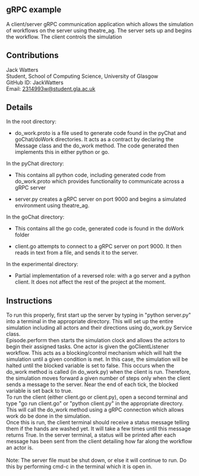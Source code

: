 ## gRPC example 

A client/server gRPC communication application which allows the simulation of workflows on the server using theatre_ag. The server sets up and begins the workflow. The client controls the simulation

## Contributions

Jack Watters <br/>
Student, School of Computing Science, University of Glasgow <br/>
GitHub ID: JackWatters <br/>
Email: [2314993w@student.gla.ac.uk](mailto:2314993w@student.gla.ac.uk)

## Details
In the root directory: <br/>

* do_work.proto is a file used to generate code found in the pyChat and goChat/doWork directories. It acts as a contract by declaring the Message class and the do_work method. The code generated then implements this in either python or go.

In the pyChat directory: <br/>

* This contains all python code, including generated code from do_work.proto which provides functionality to communicate across a gRPC server

* server.py creates a gRPC server on port 9000 and begins a simulated environment using theatre_ag.

In the goChat directory: <br/>

* This contains all the go code, generated code is found in the doWork folder

* client.go attempts to connect to a gRPC server on port 9000. It then reads in text from a file, and sends it to the server. 

In the experimental directory: <br/>

* Partial implementation of a reversed role: with a go server and a python client. It does not affect the rest of the project at the moment.

## Instructions

To run this properly, first start up the server by typing in "python server.py" into a terminal in the appropriate directory. This will set up the entire simulation including all actors and their directions using do_work.py Service class. <br/>
Episode.perform then starts the simulation clock and allows the actors to begin their assigned tasks. One actor is given the goClientListener workflow. This acts as a blocking/control mechanism which will halt the simulation until a given condition is met. In this case, the simulation will be halted until the blocked variable is set to false. This occurs when the do_work method is called (in do_work.py) when the client is run. Therefore, the simulation moves forward a given number of steps only when the client sends a message to the server. Near the end of each tick, the blocked variable is set back to true. <br/>
To run the client (either client.go or client.py), open a second terminal and type "go run client.go" or "python client.py" in the appropriate directory. This will call the do_work method using a gRPC connection which allows work do be done in the simulation. <br/>
Once this is run, the client terminal should receive a status message telling them if the hands are washed yet. It will take a few times until this message returns True. In the server terminal, a status will be printed after each message has been sent from the client detailing how far along the workflow an actor is. <br/> <br/>
Note: The server file must be shut down, or else it will continue to run. Do this by performing cmd-c in the terminal which it is open in.